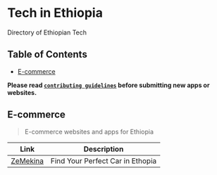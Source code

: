 # Tech in Ethiopia

Directory of Ethiopian Tech

## Table of Contents

- [E-commerce](#e-commerce)

**Please read [`contributing guidelines`]() before submitting new apps or websites.**

## E-commerce

> E-commerce websites and apps for Ethiopia

| Link | Description |
----------|--------------
|  [ZeMekina](https://zemekina.com/) | Find Your Perfect Car in Ethopia |
